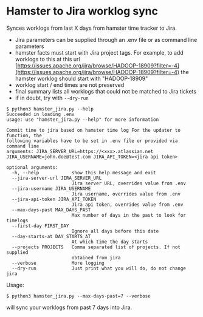 # Hamster to Jira worklog sync

Synces worklogs from last X days from hamster time tracker to Jira.

- Jira parameters can be supplied through an .env file or as command line parameters
- hamster facts must start with Jira project tags. 
  For example, to add worklogs to this at this url
  [https://issues.apache.org/jira/browse/HADOOP-18909?filter=-4](https://issues.apache.org/jira/browse/HADOOP-18909?filter=-4)
  the hamster worklog should start with "HADOOP-18909"
- worklog start / end times are not preserved
- final summary lists all worklogs that could not be matched to Jira tickets 
- if in doubt, try with `--dry-run`

```
$ python3 hamster_jira.py --help
Succeeded in loading .env
usage: use "hamster_jira.py --help" for more information

Commit time to jira based on hamster time log For the updater to function, the
following variables have to be set in .env file or provided via command line
arguments: JIRA_SERVER_URL=https://<xxx>.atlassian.net
JIRA_USERNAME=john.doe@test.com JIRA_API_TOKEN=<jira api token>

optional arguments:
  -h, --help            show this help message and exit
  --jira-server-url JIRA_SERVER_URL
                        Jira server URL, overrides value from .env
  --jira-username JIRA_USERNAME
                        Jira username, overrides value from .env
  --jira-api-token JIRA_API_TOKEN
                        Jira api token, overrides value from .env
  --max-days-past MAX_DAYS_PAST
                        Max number of days in the past to look for timelogs
  --first-day FIRST_DAY
                        Ignore all days before this date
  --day-starts-at DAY_STARTS_AT
                        At which time the day starts
  --projects PROJECTS   Comma separated list of projects. If not supplied
                        obtained from jira
  --verbose             More logging
  --dry-run             Just print what you will do, do not change jira
```

Usage:
```
$ python3 hamster_jira.py --max-days-past=7 --verbose
```
will sync your worklogs from past 7 days into Jira.



